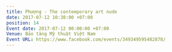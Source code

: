 ```yaml
---
title: Phượng - The contemporary art nude
date: 2017-07-12 10:38:00 +07:00
position: 14
Event date: 2017-07-12 00:00:00 +07:00
Venue: Bảo tàng Mỹ thuật Việt Nam
Event URL: https://www.facebook.com/events/349349595482878/
---
```


